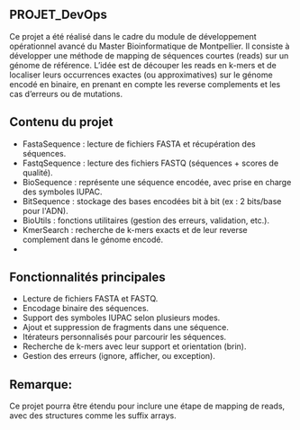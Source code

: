 ## PROJET_DevOps

Ce projet a été réalisé dans le cadre du module de développement opérationnel avancé du Master Bioinformatique de Montpellier. Il consiste à développer une méthode de mapping de séquences courtes (reads) sur un génome de référence.
L’idée est de découper les reads en k-mers et de localiser leurs occurrences exactes (ou approximatives) sur le génome encodé en binaire, en prenant en compte les reverse complements et les cas d’erreurs ou de mutations.

## Contenu du projet
- FastaSequence : lecture de fichiers FASTA et récupération des séquences.
- FastqSequence : lecture des fichiers FASTQ (séquences + scores de qualité).
- BioSequence : représente une séquence encodée, avec prise en charge des symboles IUPAC.
- BitSequence : stockage des bases encodées bit à bit (ex : 2 bits/base pour l'ADN).
- BioUtils : fonctions utilitaires (gestion des erreurs, validation, etc.).
- KmerSearch : recherche de k-mers exacts et de leur reverse complement dans le génome encodé.
- 
## Fonctionnalités principales
- Lecture de fichiers FASTA et FASTQ.
- Encodage binaire des séquences.
- Support des symboles IUPAC selon plusieurs modes.
- Ajout et suppression de fragments dans une séquence.
- Itérateurs personnalisés pour parcourir les séquences.
- Recherche de k-mers avec leur support et orientation (brin).
- Gestion des erreurs (ignore, afficher, ou exception).

## Remarque: 
Ce projet pourra être étendu pour inclure une étape de mapping de reads, avec des structures comme les suffix arrays.
